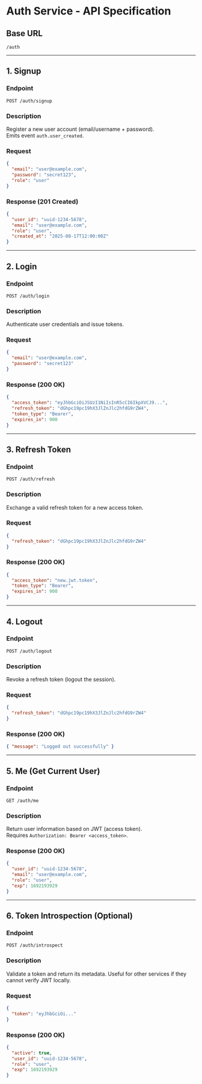 # Auth Service - API Specification

## Base URL
```
/auth
```

---

## 1. Signup
### Endpoint
`POST /auth/signup`

### Description
Register a new user account (email/username + password).  
Emits event `auth.user_created`.

### Request
```json
{
  "email": "user@example.com",
  "password": "secret123",
  "role": "user"
}
```

### Response (201 Created)
```json
{
  "user_id": "uuid-1234-5678",
  "email": "user@example.com",
  "role": "user",
  "created_at": "2025-08-17T12:00:00Z"
}
```

---

## 2. Login
### Endpoint
`POST /auth/login`

### Description
Authenticate user credentials and issue tokens.

### Request
```json
{
  "email": "user@example.com",
  "password": "secret123"
}
```

### Response (200 OK)
```json
{
  "access_token": "eyJhbGciOiJSUzI1NiIsInR5cCI6IkpXVCJ9...",
  "refresh_token": "dGhpc19pc19hX3JlZnJlc2hfdG9rZW4",
  "token_type": "Bearer",
  "expires_in": 900
}
```

---

## 3. Refresh Token
### Endpoint
`POST /auth/refresh`

### Description
Exchange a valid refresh token for a new access token.

### Request
```json
{
  "refresh_token": "dGhpc19pc19hX3JlZnJlc2hfdG9rZW4"
}
```

### Response (200 OK)
```json
{
  "access_token": "new.jwt.token",
  "token_type": "Bearer",
  "expires_in": 900
}
```

---

## 4. Logout
### Endpoint
`POST /auth/logout`

### Description
Revoke a refresh token (logout the session).

### Request
```json
{
  "refresh_token": "dGhpc19pc19hX3JlZnJlc2hfdG9rZW4"
}
```

### Response (200 OK)
```json
{ "message": "Logged out successfully" }
```

---

## 5. Me (Get Current User)
### Endpoint
`GET /auth/me`

### Description
Return user information based on JWT (access token).  
Requires `Authorization: Bearer <access_token>`.

### Response (200 OK)
```json
{
  "user_id": "uuid-1234-5678",
  "email": "user@example.com",
  "role": "user",
  "exp": 1692193929
}
```

---

## 6. Token Introspection (Optional)
### Endpoint
`POST /auth/introspect`

### Description
Validate a token and return its metadata. Useful for other services if they cannot verify JWT locally.

### Request
```json
{
  "token": "eyJhbGciOi..."
}
```

### Response (200 OK)
```json
{
  "active": true,
  "user_id": "uuid-1234-5678",
  "role": "user",
  "exp": 1692193929
}
```

